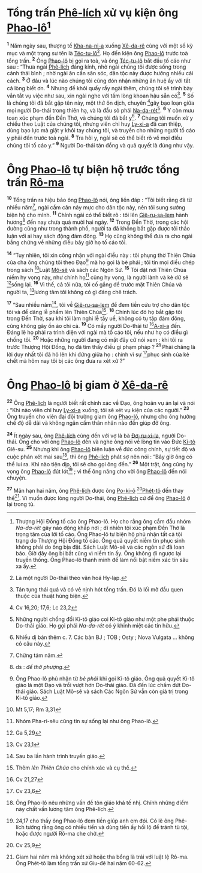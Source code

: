 # Tổng trấn [Phê-lích]() xử vụ kiện ông [Phao-lô]()[^1-c37e7e7a-06ed-4c41-b88f-4687a8ff4cd0]

<sup><b>1</b></sup> Năm ngày sau, thượng tế [Kha-na-ni-a]() xuống [Xê-da-rê]() cùng với một số kỳ mục và một trạng sư tên là [Téc-tu-lô]()[^2-c37e7e7a-06ed-4c41-b88f-4687a8ff4cd0]. Họ đến kiện ông [Phao-lô]() trước toà tổng trấn. <sup><b>2</b></sup> Ông [Phao-lô]() bị gọi ra toà, và ông [Téc-tu-lô]() bắt đầu tố cáo như sau : “Thưa ngài [Phê-lích]() đáng kính, nhờ ngài chúng tôi được sống trong cảnh thái bình ; nhờ ngài ân cần săn sóc, dân tộc này được hưởng nhiều cải cách. <sup><b>3</b></sup> Ở đâu và lúc nào chúng tôi cũng đón nhận những ân huệ ấy với tất cả lòng biết ơn. <sup><b>4</b></sup> Nhưng để khỏi quấy rầy ngài thêm, chúng tôi sẽ trình bày vắn tắt vụ việc như sau, xin ngài nghe với tấm lòng khoan hậu sẵn có[^3-c37e7e7a-06ed-4c41-b88f-4687a8ff4cd0]. <sup><b>5</b></sup> Số là chúng tôi đã bắt gặp tên này, một thứ ôn dịch, chuyên [^1@-c37e7e7a-06ed-4c41-b88f-4687a8ff4cd0]gây bạo loạn giữa mọi người Do-thái trong thiên hạ, và là đầu sỏ phái [Na-da-rét]()[^4-c37e7e7a-06ed-4c41-b88f-4687a8ff4cd0]. <sup><b>6</b></sup> Y còn mưu toan xúc phạm đến Đền Thờ, và chúng tôi đã bắt y[^5-c37e7e7a-06ed-4c41-b88f-4687a8ff4cd0]. <sup><b>7</b></sup> Chúng tôi muốn xử y chiếu theo Luật của chúng tôi, nhưng viên chỉ huy [Ly-xi-a]() đã can thiệp, dùng bạo lực mà giật y khỏi tay chúng tôi, và truyền cho những người tố cáo y phải đến trước toà ngài. <sup><b>8</b></sup> Tra hỏi y, ngài sẽ có thể biết rõ về mọi điều chúng tôi tố cáo y.” <sup><b>9</b></sup> Người Do-thái tán đồng và quả quyết là đúng như vậy.

# Ông [Phao-lô]() tự biện hộ trước tổng trấn [Rô-ma]()

<sup><b>10</b></sup> Tổng trấn ra hiệu bảo ông [Phao-lô]() nói, ông liền đáp : “Tôi biết rằng đã từ nhiều năm[^6-c37e7e7a-06ed-4c41-b88f-4687a8ff4cd0], ngài cầm cân nảy mực cho dân tộc này, nên tôi sung sướng biện hộ cho mình. <sup><b>11</b></sup> Chính ngài có thể biết rõ : tôi lên [Giê-ru-sa-lem]() hành hương[^7-c37e7e7a-06ed-4c41-b88f-4687a8ff4cd0] đến nay chưa quá mười hai ngày. <sup><b>12</b></sup> Trong Đền Thờ, trong các hội đường cũng như trong thành phố, người ta đã không bắt gặp được tôi thảo luận với ai hay sách động đám đông. <sup><b>13</b></sup> Họ cũng không thể đưa ra cho ngài bằng chứng về những điều bây giờ họ tố cáo tôi.

<sup><b>14</b></sup> “Tuy nhiên, tôi xin công nhận với ngài điều này : tôi phụng thờ Thiên Chúa của cha ông chúng tôi theo Đạo[^8-c37e7e7a-06ed-4c41-b88f-4687a8ff4cd0] mà họ gọi là bè phái ; tôi tin mọi điều chép trong sách [^2@-c37e7e7a-06ed-4c41-b88f-4687a8ff4cd0]Luật [Mô-sê]() và sách các Ngôn Sứ. <sup><b>15</b></sup> Tôi đặt nơi Thiên Chúa niềm hy vọng này, như chính họ[^9-c37e7e7a-06ed-4c41-b88f-4687a8ff4cd0] cũng hy vọng, là người lành và kẻ dữ sẽ [^3@-c37e7e7a-06ed-4c41-b88f-4687a8ff4cd0]sống lại. <sup><b>16</b></sup> Vì thế, cả tôi nữa, tôi cố gắng để trước mặt Thiên Chúa và người ta, [^4@-c37e7e7a-06ed-4c41-b88f-4687a8ff4cd0]lương tâm tôi không có gì đáng chê trách.

<sup><b>17</b></sup> “Sau nhiều năm[^10-c37e7e7a-06ed-4c41-b88f-4687a8ff4cd0], tôi về [Giê-ru-sa-lem]() để đem tiền cứu trợ cho dân tộc tôi và để dâng lễ phẩm lên Thiên Chúa[^11-c37e7e7a-06ed-4c41-b88f-4687a8ff4cd0]. <sup><b>18</b></sup> Chính lúc đó họ bắt gặp tôi trong Đền Thờ, sau khi tôi làm nghi lễ tẩy uế, không có tụ tập đám đông, cũng không gây ồn ào chi cả. <sup><b>19</b></sup> Có mấy người Do-thái từ [^5@-c37e7e7a-06ed-4c41-b88f-4687a8ff4cd0][A-xi-a]() đến. Đáng lẽ họ phải ra trình diện với ngài mà tố cáo tôi, nếu như họ có điều gì chống tôi. <sup><b>20</b></sup> Hoặc những người đang có mặt đây cứ nói xem : khi tôi ra trước Thượng Hội Đồng, họ đã tìm thấy điều gì phạm pháp ? <sup><b>21</b></sup> Phải chăng là lời duy nhất tôi đã hô lên khi đứng giữa họ : chính vì sự [^6@-c37e7e7a-06ed-4c41-b88f-4687a8ff4cd0]phục sinh của kẻ chết mà hôm nay tôi bị các ông đưa ra xét xử ?”

# Ông [Phao-lô]() bị giam ở [Xê-da-rê]()

<sup><b>22</b></sup> Ông [Phê-lích]() là người biết rất chính xác về Đạo, ông hoãn vụ án lại và nói : “Khi nào viên chỉ huy [Ly-xi-a]() xuống, tôi sẽ xét vụ kiện của các người.” <sup><b>23</b></sup> Ông truyền cho viên đại đội trưởng giam ông [Phao-lô](), nhưng cho ông hưởng chế độ dễ dãi và không ngăn cấm thân nhân nào đến giúp đỡ ông.

<sup><b>24</b></sup> Ít ngày sau, ông [Phê-lích]() cùng đến với vợ là bà [Đơ-ru-xi-la](), người Do-thái. Ông cho vời ông [Phao-lô]() đến và nghe ông nói về lòng tin vào Đức [Ki-tô]() Giê-su. <sup><b>25</b></sup> Nhưng khi ông [Phao-lô]() biện luận về đức công chính, sự tiết độ và cuộc phán xét mai sau[^12-c37e7e7a-06ed-4c41-b88f-4687a8ff4cd0], thì ông [Phê-lích]() phát sợ nên nói : “Bây giờ ông có thể lui ra. Khi nào tiện dịp, tôi sẽ cho gọi ông đến.” <sup><b>26</b></sup> Một trật, ông cũng hy vọng ông [Phao-lô]() đút lót[^13-c37e7e7a-06ed-4c41-b88f-4687a8ff4cd0] ; vì thế ông năng cho vời ông [Phao-lô]() đến nói chuyện.

<sup><b>27</b></sup> Mãn hạn hai năm, ông [Phê-lích]() được ông [Po-ki-ô]() [^7@-c37e7e7a-06ed-4c41-b88f-4687a8ff4cd0][Phét-tô]() đến thay thế[^14-c37e7e7a-06ed-4c41-b88f-4687a8ff4cd0]. Vì muốn được lòng người Do-thái, ông [Phê-lích]() cứ để ông [Phao-lô]() ở lại trong tù.

[^1-c37e7e7a-06ed-4c41-b88f-4687a8ff4cd0]: Thượng Hội Đồng tố cáo ông Phao-lô. Họ cho rằng ông cầm đầu nhóm _Na-da-rét_ gây náo động khắp nơi ; dĩ nhiên tội xúc phạm Đền Thờ là trọng tâm của lời tố cáo. Ông Phao-lô tự biện hộ phủ nhận tất cả tội trạng do Thượng Hội Đồng tố cáo. Ông quả quyết niềm tin phục sinh không phải do ông bịa đặt. Sách Luật Mô-sê và các ngôn sứ đã loan báo. Giờ đây ông bị bắt cũng vì niềm tin ấy. Ông không đi ngược lại truyền thống. Ông Phao-lô thanh minh để làm nổi bật niềm xác tín sâu xa ấy.

[^2-c37e7e7a-06ed-4c41-b88f-4687a8ff4cd0]: Là một người Do-thái theo văn hoá Hy-lạp.

[^3-c37e7e7a-06ed-4c41-b88f-4687a8ff4cd0]: Tán tụng thái quá và có vẻ nịnh hót tổng trấn. Đó là lối mở đầu quen thuộc của thuật hùng biện.

[^4-c37e7e7a-06ed-4c41-b88f-4687a8ff4cd0]: Những người chống đối Ki-tô giáo coi Ki-tô giáo như một phe phái thuộc Do-thái giáo. Họ gọi phái _Na-da-rét_ có ý khinh miệt các tín hữu.

[^5-c37e7e7a-06ed-4c41-b88f-4687a8ff4cd0]: Nhiều dị bản thêm c. 7. Các bản BJ ; TOB ; Osty ; Nova Vulgata ... không có câu này.

[^6-c37e7e7a-06ed-4c41-b88f-4687a8ff4cd0]: Chừng tám năm.

[^7-c37e7e7a-06ed-4c41-b88f-4687a8ff4cd0]: ds : _để thờ phượng_.

[^8-c37e7e7a-06ed-4c41-b88f-4687a8ff4cd0]: Ông Phao-lô phủ nhận từ _bè phái_ khi gọi Ki-tô giáo. Ông quả quyết Ki-tô giáo là một Đạo và trổi vượt hơn Do-thái giáo. Đã đến lúc chấm dứt Do-thái giáo. Sách Luật Mô-sê và sách Các Ngôn Sứ vẫn còn giá trị trong Ki-tô giáo.

[^9-c37e7e7a-06ed-4c41-b88f-4687a8ff4cd0]: Nhóm Pha-ri-sêu cũng tin sự sống lại như ông Phao-lô.

[^10-c37e7e7a-06ed-4c41-b88f-4687a8ff4cd0]: Sau ba lần hành trình truyền giáo.

[^11-c37e7e7a-06ed-4c41-b88f-4687a8ff4cd0]: Thêm _lên Thiên Chúa_ cho chính xác và cụ thể.

[^12-c37e7e7a-06ed-4c41-b88f-4687a8ff4cd0]: Ông Phao-lô nêu những vấn đề tôn giáo khá tế nhị. Chính những điểm này chất vấn lương tâm ông Phê-lích.

[^13-c37e7e7a-06ed-4c41-b88f-4687a8ff4cd0]: 24,17 cho thấy ông Phao-lô đem tiền giúp anh em đói. Có lẽ ông Phê-lích tưởng rằng ông có nhiều tiền và dùng tiền ấy hối lộ để tránh tù tội, hoặc được người Rô-ma che chở.

[^14-c37e7e7a-06ed-4c41-b88f-4687a8ff4cd0]: Giam hai năm mà không xét xử hoặc tha bổng là trái với luật lệ Rô-ma. Ông Phét-tô làm tổng trấn xứ Giu-đê hai năm 60-62.

[^1@-c37e7e7a-06ed-4c41-b88f-4687a8ff4cd0]: Cv 16,20; 17,6; Lc 23,2

[^2@-c37e7e7a-06ed-4c41-b88f-4687a8ff4cd0]: Mt 5,17; Rm 3,31

[^3@-c37e7e7a-06ed-4c41-b88f-4687a8ff4cd0]: Ga 5,29

[^4@-c37e7e7a-06ed-4c41-b88f-4687a8ff4cd0]: Cv 23,1

[^5@-c37e7e7a-06ed-4c41-b88f-4687a8ff4cd0]: Cv 21,27

[^6@-c37e7e7a-06ed-4c41-b88f-4687a8ff4cd0]: Cv 23,6

[^7@-c37e7e7a-06ed-4c41-b88f-4687a8ff4cd0]: Cv 25,9
